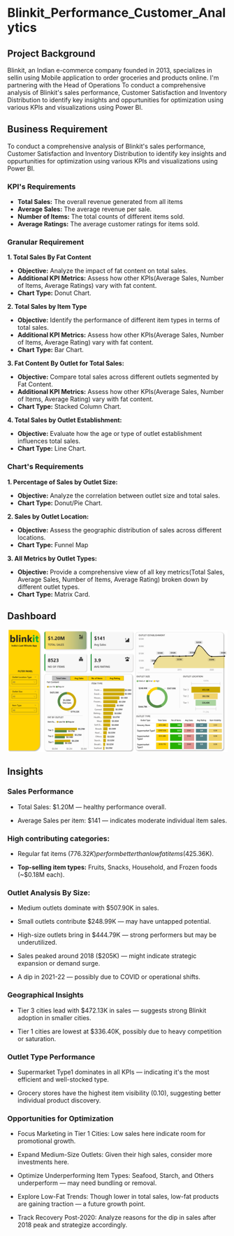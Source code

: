 # Blinkit_Performance_Customer_Analytics

## Project Background

Blinkit, an Indian e-commerce company founded in 2013, specializes in sellin using Mobile application to order groceries and products online. I'm partnering with the Head of Operations To conduct a comprehensive analysis of Blinkit's sales performance, Customer Satisfaction and Inventory Distribution to identify key insights and oppurtunities for optimization using various KPIs and visualizations using Power BI.

## Business Requirement

To conduct a comprehensive analysis of Blinkit's sales performance, Customer Satisfaction and Inventory Distribution to identify key insights and oppurtunities for optimization using various KPIs and visualizations using Power BI.

### KPI's Requirements

- **Total Sales:** The overall revenue generated from all items
- **Average Sales:** The average revenue per sale.
- **Number of Items:** The total counts of different items sold.
- **Average Ratings:** The average customer ratings for items sold.

### Granular Requirement

**1. Total Sales By Fat Content**
- **Objective:** Analyze the impact of fat content on total sales.
- **Additional KPI Metrics:** Assess how other KPIs(Average Sales, Number of Items, Average Ratings) vary with fat content.
- **Chart Type:** Donut Chart.

**2. Total Sales by Item Type**
- **Objective:** Identify the performance of different item types in terms of total sales.
- **Additional KPI Metrics:** Assess how other KPIs(Average Sales, Number of Items, Average Rating) vary with fat content.
- **Chart Type:** Bar Chart.

**3. Fat Content By Outlet for Total Sales:**
- **Objective:** Compare total sales across different outlets segmented by Fat Content.
- **Additional KPI Metrics:** Assess how other KPIs(Average Sales, Number of Items, Average Rating) vary with fat content.
- **Chart Type:** Stacked Column Chart.

**4. Total Sales by Outlet Establishment:**
- **Objective:** Evaluate how the age or type of outlet establishment influences total sales.
- **Chart Type:** Line Chart.

### Chart's Requirements

**1. Percentage of Sales by Outlet Size:**
- **Objective:** Analyze the correlation between outlet size and total sales.
- **Chart Type:** Donut/Pie Chart.

**2. Sales by Outlet Location:**
- **Objective:** Assess the geographic distribution of sales across different locations.
- **Chart Type:** Funnel Map

**3. All Metrics by Outlet Types:**
- **Objective:** Provide a comprehensive view of all key metrics(Total Sales, Average Sales, Number of Items, Average Rating) broken down by different outlet types.
- **Chart Type:** Matrix Card.


## Dashboard

<img src="blinkit_dashboard.png" alt="blinkit_dashboard" width="700"/>



## Insights

### Sales Performance

- Total Sales: $1.20M — healthy performance overall.

- Average Sales per item: $141 — indicates moderate individual item sales.

### High contributing categories:

- Regular fat items ($776.32K) perform better than low fat items ($425.36K).

- **Top-selling item types:** Fruits, Snacks, Household, and Frozen foods (~$0.18M each).

### Outlet Analysis By Size:

- Medium outlets dominate with $507.90K in sales.

- Small outlets contribute $248.99K — may have untapped potential.

- High-size outlets bring in $444.79K — strong performers but may be underutilized.

- Sales peaked around 2018 ($205K) — might indicate strategic expansion or demand surge.

- A dip in 2021-22 — possibly due to COVID or operational shifts.

### Geographical Insights

- Tier 3 cities lead with $472.13K in sales — suggests strong Blinkit adoption in smaller cities.

- Tier 1 cities are lowest at $336.40K, possibly due to heavy competition or saturation.

### Outlet Type Performance

- Supermarket Type1 dominates in all KPIs — indicating it's the most efficient and well-stocked type.

- Grocery stores have the highest item visibility (0.10), suggesting better individual product discovery.

### Opportunities for Optimization

- Focus Marketing in Tier 1 Cities: Low sales here indicate room for promotional growth.

- Expand Medium-Size Outlets: Given their high sales, consider more investments here.

- Optimize Underperforming Item Types: Seafood, Starch, and Others underperform — may need bundling or removal.

- Explore Low-Fat Trends: Though lower in total sales, low-fat products are gaining traction — a future growth point.

- Track Recovery Post-2020: Analyze reasons for the dip in sales after 2018 peak and strategize accordingly.



